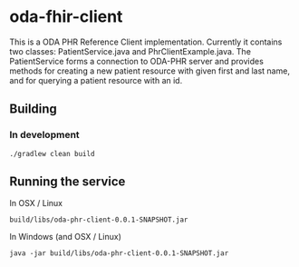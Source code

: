 # oda-fhir-client

This is a ODA PHR Reference Client implementation.
Currently it contains two classes: PatientService.java and PhrClientExample.java.
The PatientService forms a connection to ODA-PHR server and provides methods for
creating a new patient resource with given first and last name, and for querying
a patient resource with an id.

## Building

### In development
```
./gradlew clean build
```

## Running the service

In OSX / Linux
```
build/libs/oda-phr-client-0.0.1-SNAPSHOT.jar
```

In Windows (and OSX / Linux)
```
java -jar build/libs/oda-phr-client-0.0.1-SNAPSHOT.jar
```

